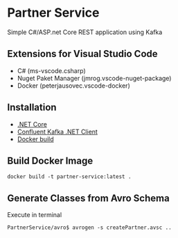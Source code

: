 # Partner Service
Simple C#/ASP.net Core REST application using Kafka

## Extensions for Visual Studio Code
- C# (ms-vscode.csharp)
- Nuget Paket Manager (jmrog.vscode-nuget-package)
- Docker (peterjausovec.vscode-docker)

## Installation
- [.NET Core](https://www.microsoft.com/net/learn/dotnet/hello-world-tutorial)
- [Confluent Kafka .NET Client](https://github.com/confluentinc/confluent-kafka-dotnet)
- [Docker build](https://hub.docker.com/r/microsoft/aspnetcore/)

## Build Docker Image
```
docker build -t partner-service:latest .
```

## Generate Classes from Avro Schema
Execute in terminal
```
PartnerService/avro$ avrogen -s createPartner.avsc ..
```